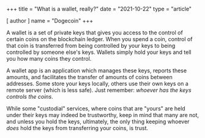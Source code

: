 +++
title = "What is a wallet, really?"
date = "2021-10-22"
type = "article"

[ author ]
  name = "Dogecoin"
+++

A wallet is a set of private keys that gives you access to the control of certain coins on the blockchain ledger. When you spend a coin, control of that coin is transferred from being controlled by your keys to being controlled by someone else's keys. Wallets simply hold your keys and tell you how many coins they control. 

A wallet app is an application which manages these keys, reports these amounts, and facilitates the transfer of amounts of coins between addresses. Some store your keys locally, others use their own keys on a remote server (which is less safe). Just remember: *whoever has the keys controls the coins*.  

While some "custodial" services, where coins that are "yours" are held under their keys may indeed be trustworthy, keep in mind that many are not, and unless you hold the keys, ultimately, the only thing keeping whoever *does* hold the keys from transferring your coins, is trust. 